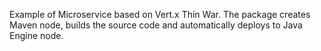 Example of Microservice based on Vert.x Thin War. The package creates Maven node, builds the source code and automatically deploys to Java Engine node.

